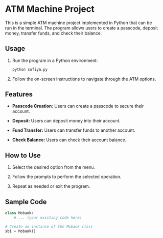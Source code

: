 # ATM Machine Project

This is a simple ATM machine project implemented in Python that can be run in the terminal. The program allows users to create a passcode, deposit money, transfer funds, and check their balance.

## Usage

1. Run the program in a Python environment:

    ```bash
    python sofiya.py
    ```

2. Follow the on-screen instructions to navigate through the ATM options.

## Features

- **Passcode Creation:** Users can create a passcode to secure their account.

- **Deposit:** Users can deposit money into their account.

- **Fund Transfer:** Users can transfer funds to another account.

- **Check Balance:** Users can check their account balance.

## How to Use

1. Select the desired option from the menu.

2. Follow the prompts to perform the selected operation.

3. Repeat as needed or exit the program.

## Sample Code

```python
class Mobank:
    # ... (your existing code here)

# Create an instance of the Mobank class
sbi = Mobank()
